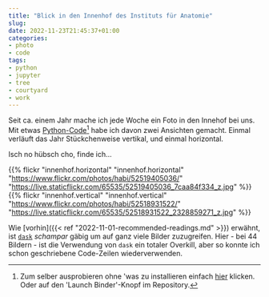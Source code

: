 ```yaml
---
title: "Blick in den Innenhof des Instituts für Anatomie"
slug: 
date: 2022-11-23T21:45:37+01:00
categories:
- photo
- code
tags:
- python
- jupyter
- tree
- courtyard
- work
---
```


Seit ca. einem Jahr mache ich jede Woche ein Foto in den Innehof bei uns.
Mit etwas [Python-Code](https://github.com/habi/innenhof)[^1] habe ich davon zwei Ansichten gemacht.
Einmal verläuft das Jahr Stückchenweise vertikal, und einmal horizontal.

Isch no hübsch cho, finde ich...

{{% flickr "innenhof.horizontal"
           "innenhof.horizontal"
           "https://www.flickr.com/photos/habi/52519405036/"
           "https://live.staticflickr.com/65535/52519405036_7caa84f334_z.jpg" %}}
{{% flickr "innenhof.vertical"
           "innenhof.vertical"
           "https://www.flickr.com/photos/habi/52518931522/"
           "https://live.staticflickr.com/65535/52518931522_2328859271_z.jpg" %}}

Wie [vorhin]({{< ref "2022-11-01-recommended-readings.md" >}}) erwähnt, ist [`dask`](https://www.dask.org) *schampar* gäbig um auf ganz viele Bilder zuzugreifen.
Hier - bei 44 Bildern - ist die Verwendung von `dask` ein totaler Overkill, aber so konnte ich schon geschriebene Code-Zeilen wiederverwenden.

[^1]: Zum selber ausprobieren ohne 'was zu installieren einfach [hier](https://mybinder.org/v2/gh/habi/innenhof/HEAD?labpath=Innenhof.ipynb) klicken.
Oder auf den 'Launch Binder'-Knopf im Repository.
